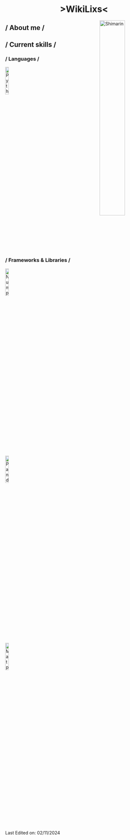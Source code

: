<h1 align="center"> >WikiLixs< </h1>
  
  <img align="right" style="width: 40%;" alt="Shimarin" src="https://i.imgur.com/aNBi8Jf.png"/>
  
  <h2>/ About me /</h2>
  
  <h2>/ Current skills /</h2>

  <h3>/ Languages /</h3>
  <dl>
    <img
      alt="Python Badge"
      src="https://img.shields.io/badge/python-3670A0?style=for-the-badge&logo=python&logoColor=ffdd54" 
      style="width: 15%">
  </dl>
  
  <h3>/ Frameworks & Libraries /</h3>
  <dl>
  <img
     src= "https://img.shields.io/badge/numpy-%23013243.svg?style=for-the-badge&logo=numpy&logoColor=white)" 
     alt="Numpy"
     style="width: 15%">
    
  <img 
      src="https://img.shields.io/badge/pandas-%23150458.svg?style=for-the-badge&logo=pandas&logoColor=white"
      alt="Pandas"
      style="width: 15%">
    
  <img 
      src="https://img.shields.io/badge/Matplotlib-%23ffffff.svg?style=for-the-badge&logo=Matplotlib&logoColor=black"
      alt="Matplotlib"
      style="width: 15%">
  </dl>

 <p>Last Edited on: 02/11/2024</p>
